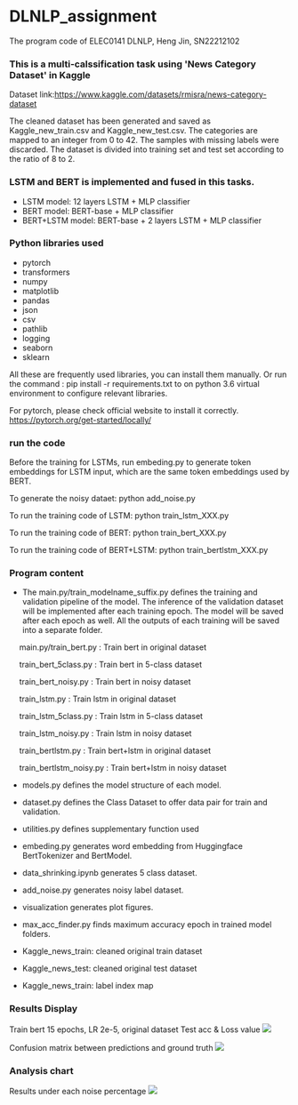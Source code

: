 # DLNLP_assignment
The program code of ELEC0141 DLNLP, Heng Jin, SN22212102

### This is a multi-calssification task using 'News Category Dataset' in Kaggle
Dataset link:<https://www.kaggle.com/datasets/rmisra/news-category-dataset>

The cleaned dataset has been generated and saved as Kaggle_new_train.csv and Kaggle_new_test.csv. 
The categories are mapped to an integer from 0 to 42.
The samples with missing labels were discarded. The dataset
is divided into training set and test set according to the ratio
of 8 to 2.

### LSTM and BERT is implemented and fused in this tasks.  
- LSTM model: 12 layers LSTM + MLP classifier
- BERT model: BERT-base + MLP classifier
- BERT+LSTM model: BERT-base + 2 layers LSTM + MLP classifier


### Python libraries used
- pytorch
- transformers
- numpy
- matplotlib
- pandas
- json
- csv
- pathlib
- logging
- seaborn
- sklearn

All these are frequently used libraries, you can install them manually.
Or run the command : pip install -r requirements.txt to on python 3.6 
virtual environment to configure relevant libraries.

For pytorch, please check official website to install it correctly.
<https://pytorch.org/get-started/locally/>

### run the code

Before the training for LSTMs, run embeding.py to generate token embeddings for LSTM input, which are the same token embeddings used by BERT.

To generate the noisy dataet: python add_noise.py

To run the training code of LSTM: python train_lstm_XXX.py

To run the training code of BERT: python train_bert_XXX.py

To run the training code of BERT+LSTM: python train_bertlstm_XXX.py




### Program content
- The main.py/train_modelname_suffix.py defines the training and validation pipeline of the model. 
The inference of the validation dataset will be implemented after each 
training epoch. The model will be saved after each epoch as well. 
All the outputs of each training will be saved into a separate folder.

&emsp; main.py/train_bert.py : Train bert in original dataset

&emsp; train_bert_5class.py : Train bert in 5-class dataset

&emsp; train_bert_noisy.py : Train bert in noisy dataset

&emsp; train_lstm.py : Train lstm in original dataset

&emsp; train_lstm_5class.py : Train lstm in 5-class dataset

&emsp; train_lstm_noisy.py : Train lstm in noisy dataset

&emsp; train_bertlstm.py : Train bert+lstm in original dataset

&emsp; train_bertlstm_noisy.py : Train bert+lstm in noisy dataset

- models.py defines the model structure of each model.

- dataset.py defines the Class Dataset to offer data pair for train and validation.

- utilities.py defines supplementary function used

- embeding.py generates word embedding from Huggingface BertTokenizer and BertModel.

- data_shrinking.ipynb generates 5 class dataset.

- add_noise.py generates noisy label dataset.

- visualization generates plot figures.

- max_acc_finder.py finds maximum accuracy epoch in trained model folders. 

- Kaggle_news_train: cleaned original train dataset

- Kaggle_news_test: cleaned original test dataset

- Kaggle_news_train: label index map

### Results Display
Train bert 15 epochs, LR 2e-5, original dataset
Test acc & Loss value
<img src="https://github.com/Heng-Jin/DLNLP_assignment_23/blob/main/figure_save_place/BERT_train_epoch15_lr2e-05_05_06_02_03_acc_loss.png">

Confusion matrix between predictions and ground truth
<img src="https://github.com/Heng-Jin/DLNLP_assignment_23/blob/main/figure_save_place/bert_confusion.png">

### Analysis chart
Results under each noise percentage
<img src="https://github.com/Heng-Jin/DLNLP_assignment_23/blob/main/figure_save_place/line_chart_2.png">
